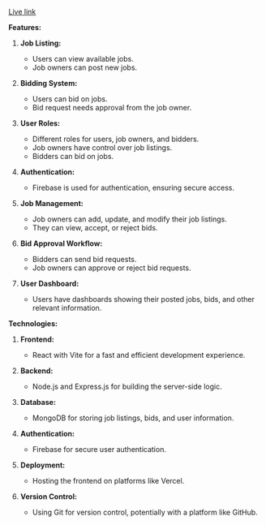 [Live link]((https://job-finder-app-83469.web.app/))

**Features:**

1. **Job Listing:**
   - Users can view available jobs.
   - Job owners can post new jobs.

2. **Bidding System:**
   - Users can bid on jobs.
   - Bid request needs approval from the job owner.

3. **User Roles:**
   - Different roles for users, job owners, and bidders.
   - Job owners have control over job listings.
   - Bidders can bid on jobs.

4. **Authentication:**
   - Firebase is used for authentication, ensuring secure access.

5. **Job Management:**
   - Job owners can add, update, and modify their job listings.
   - They can view, accept, or reject bids.

6. **Bid Approval Workflow:**
   - Bidders can send bid requests.
   - Job owners can approve or reject bid requests.

7. **User Dashboard:**
   - Users have dashboards showing their posted jobs, bids, and other relevant information.

**Technologies:**

1. **Frontend:**
   - React with Vite for a fast and efficient development experience.

2. **Backend:**
   - Node.js and Express.js for building the server-side logic.

3. **Database:**
   - MongoDB for storing job listings, bids, and user information.

4. **Authentication:**
   - Firebase for secure user authentication.


7. **Deployment:**
   - Hosting the frontend on platforms like Vercel.

8. **Version Control:**
   - Using Git for version control, potentially with a platform like GitHub.
